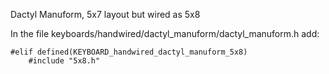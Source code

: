 Dactyl Manuform, 5x7 layout but wired as 5x8

In the file keyboards/handwired/dactyl_manuform/dactyl_manuform.h add:
```
#elif defined(KEYBOARD_handwired_dactyl_manuform_5x8)
    #include "5x8.h"
```